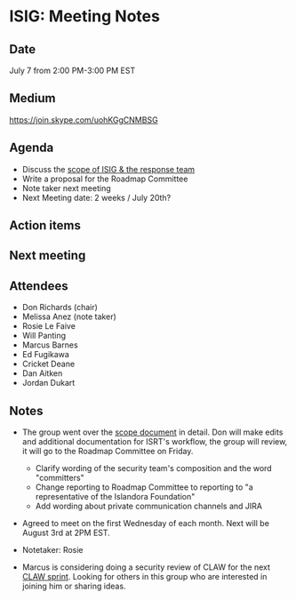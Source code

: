 # ISIG: Meeting Notes

## Date

July 7 from 2:00 PM-3:00 PM EST

## Medium

https://join.skype.com/uohKGgCNMBSG<br/>

## Agenda
* Discuss the [scope of ISIG & the response team](https://goo.gl/IsM8Cj)
* Write a proposal for the Roadmap Committee
* Note taker next meeting
* Next Meeting date: 2 weeks / July 20th?

## Action items

## Next meeting

## Attendees
* Don Richards (chair) 
* Melissa Anez (note taker)
* Rosie Le Faive
* Will Panting
* Marcus Barnes
* Ed Fugikawa
* Cricket Deane
* Dan Aitken
* Jordan Dukart

## Notes
* The group went over the [scope document](https://docs.google.com/document/d/1XJyrrNKjl3b6rhDxOxySjATJ262A_WmdiGznvhd5LM8/edit) in detail. Don will make edits and additional documentation for ISRT's workflow, the group will review, it will go to the Roadmap Committee on Friday.
   * Clarify wording of the security team's composition and the word "committers"
   * Change reporting to Roadmap Committee to reporting to "a representative of the Islandora Foundation" 
   * Add wording about private communication channels and JIRA 
   
* Agreed to meet on the first Wednesday of each month. Next will be August 3rd at 2PM EST.
* Notetaker: Rosie
* Marcus is considering doing a security review of CLAW for the next [CLAW sprint](https://docs.google.com/spreadsheets/d/1hVeyoiSNNBk8RvtUAZxYQ57QURx89JFFzNey0yOUzcg). Looking for others in this group who are interested in joining him or sharing ideas.
